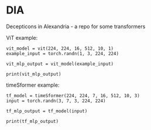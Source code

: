 # DIA
Decepticons in Alexandria - a repo for some transformers


ViT example:
```
vit_model = vit(224, 224, 16, 512, 10, 1)
example_input = torch.randn(1, 3, 224, 224)

vit_mlp_output = vit_model(example_input)

print(vit_mlp_output)
```

timeSformer example:
```
tf_model = timeSformer(224, 224, 7, 16, 512, 10, 3)
input = torch.randn(3, 7, 3, 224, 224)

tf_mlp_output = tf_model(input)

print(tf_mlp_output)
```
